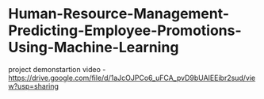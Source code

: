 # Human-Resource-Management-Predicting-Employee-Promotions-Using-Machine-Learning

project demonstartion video - https://drive.google.com/file/d/1aJcOJPCo6_uFCA_pvD9bUAIEEibr2sud/view?usp=sharing
